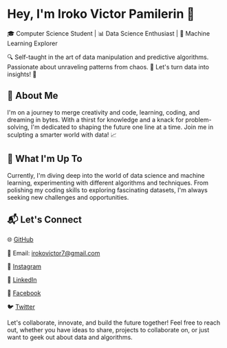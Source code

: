 # Hey, I'm Iroko Victor Pamilerin 👋

🎓 Computer Science Student | 📊 Data Science Enthusiast | 🤖 Machine Learning Explorer

🔍 Self-taught in the art of data manipulation and predictive algorithms. Passionate about unraveling patterns from chaos. 🧩 Let's turn data into insights! 🚀

## 🌌 About Me

I'm on a journey to merge creativity and code, learning, coding, and dreaming in bytes. With a thirst for knowledge and a knack for problem-solving, I'm dedicated to shaping the future one line at a time. Join me in sculpting a smarter world with data! 📈

## 🚀 What I'm Up To

Currently, I'm diving deep into the world of data science and machine learning, experimenting with different algorithms and techniques. From polishing my coding skills to exploring fascinating datasets, I'm always seeking new challenges and opportunities.

## 📬 Let's Connect

🌐 [GitHub](https://github.com/Iroko-Victor)

📧 Email: irokovictor7@gmail.com

📸 [Instagram](https://www.instagram.com/irokovictor/)

💼 [LinkedIn](https://www.linkedin.com/in/victor-iroko-77458022b/)

📘 [Facebook](https://web.facebook.com/victor.iroko.12)

🐦 [Twitter](https://twitter.com/IrokoVictor5)


Let's collaborate, innovate, and build the future together! Feel free to reach out, whether you have ideas to share, projects to collaborate on, or just want to geek out about data and algorithms.

